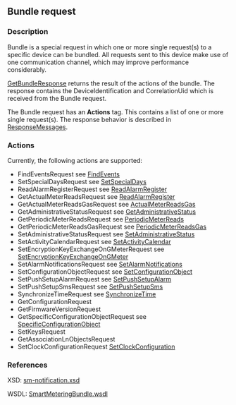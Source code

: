 ## Bundle request

### Description
Bundle is a special request in which one or more single request(s) to a specific device can be bundled. All requests sent to this device make use of one communication channel, which may improve performance considerably.

[GetBundleResponse](GetBundleResponse.md) returns the result of the actions of the bundle. The response contains the DeviceIdentification and CorrelationUid which is received from the Bundle request.

The Bundle request has an **Actions** tag. This contains a list of one or more single request(s).
The response behavior is described in [ResponseMessages](./ResponseMessages.md).

### Actions

Currently, the following actions are supported:

* FindEventsRequest see [FindEvents](./FindEvents.md)
* SetSpecialDaysRequest see [SetSpecialDays](./SetSpecialDays.md)
* ReadAlarmRegisterRequest see [ReadAlarmRegister](./ReadAlarmRegister.md)
* GetActualMeterReadsRequest see [ReadAlarmRegister](./ReadAlarmRegister.md)
* GetActualMeterReadsGasRequest see [ActualMeterReadsGas](./ActualMeterReadsGas.md)
* GetAdministrativeStatusRequest see [GetAdministrativeStatus](./GetAdministrativeStatus.md)
* GetPeriodicMeterReadsRequest see [PeriodicMeterReads](./PeriodicMeterReads.md)
* GetPeriodicMeterReadsGasRequest see [PeriodicMeterReadsGas](./PeriodicMeterReadsGas.md)
* SetAdministrativeStatusRequest see [SetAdministrativeStatus](./SetAdministrativeStatus.md)
* SetActivityCalendarRequest see [SetActivityCalendar](./SetActivityCalendar.md)
* SetEncryptionKeyExchangeOnGMeterRequest see [SetEncryptionKeyExchangeOnGMeter](./SetEncryptionKeyExchangeOnGMeter.md)
* SetAlarmNotificationsRequest see [SetAlarmNotifications](./SetAlarmNotifications.md)
* SetConfigurationObjectRequest see [SetConfigurationObject](./SetConfigurationObject.md)
* SetPushSetupAlarmRequest see [SetPushSetupAlarm](./SetPushSetupAlarm.md)
* SetPushSetupSmsRequest see [SetPushSetupSms](./SetPushSetupSms.md)
* SynchronizeTimeRequest see [SynchronizeTime](./SynchronizeTime.md)
* GetConfigurationRequest
* GetFirmwareVersionRequest
* GetSpecificConfigurationObjectRequest see [SpecificConfigurationObject](./SpecificConfigurationObject.md)
* SetKeysRequest
* GetAssociationLnObjectsRequest
* SetClockConfigurationRequest [SetClockConfiguration](./SetClockConfiguration.md)

### References

XSD: [sm-notification.xsd](https://github.com/OSGP/Shared/blob/development/osgp-ws-smartmetering/src/main/resources/schemas/sm-bundle.xsd)

WSDL: [SmartMeteringBundle.wsdl](https://github.com/OSGP/Shared/blob/development/osgp-ws-smartmetering/src/main/resources/SmartMeteringBundle.wsdl)

